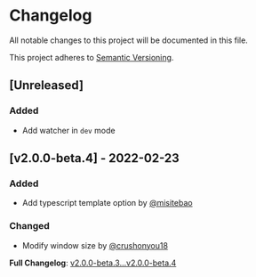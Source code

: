 # Changelog

All notable changes to this project will be documented in this file.

This project adheres to [Semantic Versioning](https://semver.org/spec/v2.0.0.html).

## [Unreleased]

### Added

- Add watcher in `dev` mode

## [v2.0.0-beta.4] - 2022-02-23

### Added

- Add typescript template option by [@misitebao](https://github.com/misitebao)

### Changed

- Modify window size by [@crushonyou18](https://github.com/crushonyou18)

**Full Changelog**: [v2.0.0-beta.3...v2.0.0-beta.4](https://github.com/misitebao/wails-template-vue/compare/v2.0.0-beta.3...v2.0.0-beta.4)
